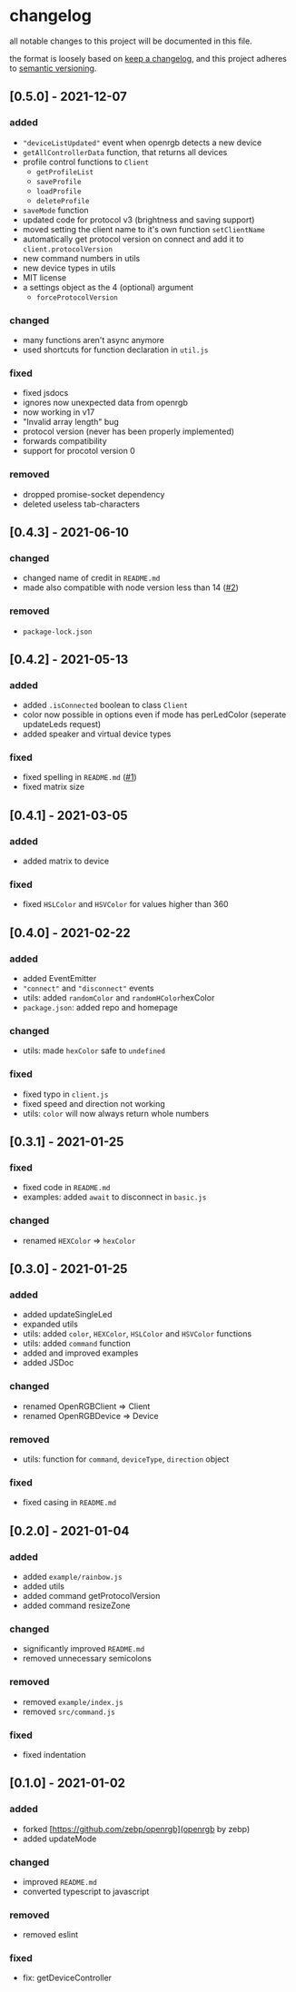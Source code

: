 # changelog

all notable changes to this project will be documented in this file.

the format is loosely based on [keep a changelog](https://keepachangelog.com/en/1.0.0/),
and this project adheres to [semantic versioning](https://semver.org/spec/v2.0.0.html).

## [0.5.0] - 2021-12-07

### added

- `"deviceListUpdated"` event when openrgb detects a new device
- `getAllControllerData` function, that returns all devices
- profile control functions to `Client`
  - `getProfileList`
  - `saveProfile`
  - `loadProfile`
  - `deleteProfile`
- `saveMode` function
- updated code for protocol v3 (brightness and saving support)
- moved setting the client name to it's own function `setClientName`
- automatically get protocol version on connect and add it to `client.protocolVersion`
- new command numbers in utils
- new device types in utils
- MIT license
- a settings object as the 4 (optional) argument 
  - `forceProtocolVersion`

### changed

- many functions aren't async anymore
- used shortcuts for function declaration in `util.js`

### fixed

- fixed jsdocs
- ignores now unexpected data from openrgb
- now working in v17
- "Invalid array length" bug 
- protocol version (never has been properly implemented)
- forwards compatibility
- support for procotol version 0

### removed

- dropped promise-socket dependency
- deleted useless tab-characters

## [0.4.3] - 2021-06-10

### changed

- changed name of credit in `README.md`
- made also compatible with node version less than 14 ([#2](https://github.com/Mola19/openrgb-sdk/issues/2))

### removed

- `package-lock.json`

## [0.4.2] - 2021-05-13

### added

- added `.isConnected` boolean to class `Client`
- color now possible in options even if mode has perLedColor (seperate updateLeds request)
- added speaker and virtual device types

### fixed

- fixed spelling in `README.md` ([#1](https://github.com/Mola19/openrgb-sdk/pull/1))
- fixed matrix size

## [0.4.1] - 2021-03-05

### added

- added matrix to device

### fixed

- fixed `HSLColor` and `HSVColor` for values higher than 360

## [0.4.0] - 2021-02-22

### added

- added EventEmitter
- `"connect"` and `"disconnect"` events
- utils: added `randomColor` and `randomHColor`hexColor
- `package.json`: added repo and homepage

### changed

- utils: made `hexColor` safe to `undefined`

### fixed

- fixed typo in `client.js`
- fixed speed and direction not working
- utils: `color` will now always return whole numbers

## [0.3.1] - 2021-01-25

### fixed

- fixed code in `README.md`
- examples: added `await` to disconnect in `basic.js`

### changed

- renamed `HEXColor` => `hexColor`

## [0.3.0] - 2021-01-25

### added

- added updateSingleLed
- expanded utils
- utils: added `color`, `HEXColor`, `HSLColor` and `HSVColor` functions
- utils: added `command` function
- added and improved examples
- added JSDoc

### changed

- renamed OpenRGBClient => Client
- renamed OpenRGBDevice => Device

### removed

- utils: function for `command`, `deviceType`, `direction` object

### fixed

- fixed casing in `README.md`

## [0.2.0] - 2021-01-04

### added

- added `example/rainbow.js`
- added utils
- added command getProtocolVersion
- added command resizeZone

### changed

- significantly improved `README.md`
- removed unnecessary semicolons

### removed

- removed `example/index.js`
- removed `src/command.js`

### fixed

- fixed indentation

## [0.1.0] - 2021-01-02

### added

- forked [https://github.com/zebp/openrgb](openrgb by zebp)
- added updateMode

### changed

- improved `README.md`
- converted typescript to javascript

### removed

- removed eslint

### fixed

- fix: getDeviceController
